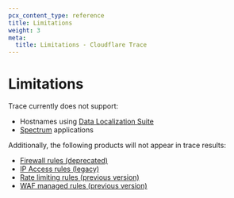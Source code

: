 ```yaml
---
pcx_content_type: reference
title: Limitations
weight: 3
meta:
  title: Limitations - Cloudflare Trace
---
```


# Limitations

Trace currently does not support:

* Hostnames using [Data Localization Suite](/data-localization/)
* [Spectrum](/spectrum/) applications

Additionally, the following products will not appear in trace results:

* [Firewall rules (deprecated)](/firewall/)
* [IP Access rules (legacy)](/waf/tools/ip-access-rules/)
* [Rate limiting rules (previous version)](/waf/reference/legacy/old-rate-limiting/)
* [WAF managed rules (previous version)](/waf/reference/legacy/old-waf-managed-rules/)
